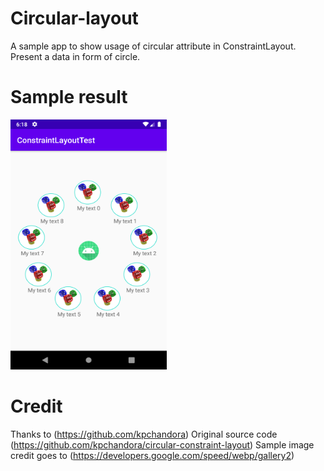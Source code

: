 # Circular-layout
A sample app to show usage of circular attribute in ConstraintLayout. Present a data in form of circle.

# Sample result

<img src="Circular-images.png" width="250" height="400">

# Credit
Thanks to (https://github.com/kpchandora)
Original source code (https://github.com/kpchandora/circular-constraint-layout)
Sample image credit goes to (https://developers.google.com/speed/webp/gallery2)
